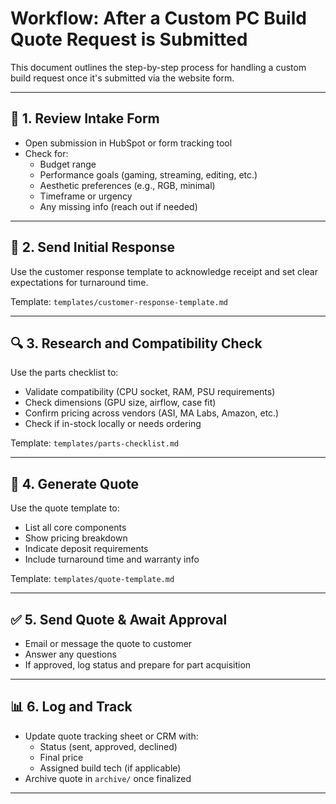 # Workflow: After a Custom PC Build Quote Request is Submitted

This document outlines the step-by-step process for handling a custom build request once it's submitted via the website form.

---

## 📝 1. Review Intake Form
- Open submission in HubSpot or form tracking tool
- Check for:
  - Budget range
  - Performance goals (gaming, streaming, editing, etc.)
  - Aesthetic preferences (e.g., RGB, minimal)
  - Timeframe or urgency
  - Any missing info (reach out if needed)

---

## 📩 2. Send Initial Response
Use the customer response template to acknowledge receipt and set clear expectations for turnaround time.

Template: `templates/customer-response-template.md`

---

## 🔍 3. Research and Compatibility Check
Use the parts checklist to:
- Validate compatibility (CPU socket, RAM, PSU requirements)
- Check dimensions (GPU size, airflow, case fit)
- Confirm pricing across vendors (ASI, MA Labs, Amazon, etc.)
- Check if in-stock locally or needs ordering

Template: `templates/parts-checklist.md`

---

## 🧾 4. Generate Quote
Use the quote template to:
- List all core components
- Show pricing breakdown
- Indicate deposit requirements
- Include turnaround time and warranty info

Template: `templates/quote-template.md`

---

## ✅ 5. Send Quote & Await Approval
- Email or message the quote to customer
- Answer any questions
- If approved, log status and prepare for part acquisition

---

## 📊 6. Log and Track
- Update quote tracking sheet or CRM with:
  - Status (sent, approved, declined)
  - Final price
  - Assigned build tech (if applicable)
- Archive quote in `archive/` once finalized

---
